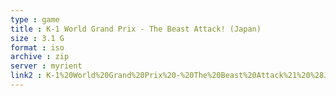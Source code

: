 ```yaml
---
type : game
title : K-1 World Grand Prix - The Beast Attack! (Japan)
size : 3.1 G
format : iso
archive : zip
server : myrient
link2 : K-1%20World%20Grand%20Prix%20-%20The%20Beast%20Attack%21%20%28Japan%29
---
```

